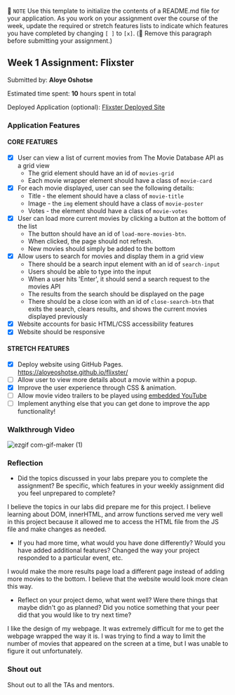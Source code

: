 📝 `NOTE` Use this template to initialize the contents of a README.md file for your application. As you work on your assignment over the course of the week, update the required or stretch features lists to indicate which features you have completed by changing `[ ]` to `[x]`. (🚫 Remove this paragraph before submitting your assignment.)

## Week 1 Assignment: Flixster

Submitted by: **Aloye Oshotse**

Estimated time spent: **10** hours spent in total

Deployed Application (optional): [Flixster Deployed Site](ADD_LINK_HERE)

### Application Features

#### CORE FEATURES

- [x] User can view a list of current movies from The Movie Database API as a grid view
  - The grid element should have an id of `movies-grid`
  - Each movie wrapper element should have a class of `movie-card`
- [x] For each movie displayed, user can see the following details:
  - Title - the element should have a class of `movie-title`
  - Image - the `img` element should have a class of `movie-poster`
  - Votes - the element should have a class of `movie-votes`
- [x] User can load more current movies by clicking a button at the bottom of the list
  - The button should have an id of `load-more-movies-btn`.
  - When clicked, the page should not refresh.
  - New movies should simply be added to the bottom
- [x] Allow users to search for movies and display them in a grid view
  - There should be a search input element with an id of `search-input`
  - Users should be able to type into the input
  - When a user hits 'Enter', it should send a search request to the movies API
  - The results from the search should be displayed on the page
  - There should be a close icon with an id of `close-search-btn` that exits the search, clears results, and shows the current movies displayed previously
- [x] Website accounts for basic HTML/CSS accessibility features
- [x] Website should be responsive

#### STRETCH FEATURES

- [x] Deploy website using GitHub Pages. https://aloyeoshotse.github.io/flixster/
- [ ] Allow user to view more details about a movie within a popup.
- [x] Improve the user experience through CSS & animation.
- [ ] Allow movie video trailers to be played using [embedded YouTube](https://support.google.com/youtube/answer/171780?hl=en)
- [ ] Implement anything else that you can get done to improve the app functionality!

### Walkthrough Video

![ezgif com-gif-maker (1)](https://user-images.githubusercontent.com/96442350/174467161-e9097cd1-dfbe-4b4b-8fc2-cce76a75c0fb.gif)


### Reflection

* Did the topics discussed in your labs prepare you to complete the assignment? Be specific, which features in your weekly assignment did you feel unprepared to complete?

I believe the topics in our labs did prepare me for this project. I believe learning about DOM, innerHTML, and arrow functions served me very well in this project because it allowed me to access the HTML file from the JS file and make changes as needed. 

* If you had more time, what would you have done differently? Would you have added additional features? Changed the way your project responded to a particular event, etc.
  
I would make the more results page load a different page instead of adding more movies to the bottom. I believe that the website would look more clean this way.

* Reflect on your project demo, what went well? Were there things that maybe didn't go as planned? Did you notice something that your peer did that you would like to try next time?

I like the design of my webpage. It was extremely difficult for me to get the webpage wrapped the way it is. I was trying to find a way to limit the number of movies that appeared on the screen at a time, but I was unable to figure it out unfortunately.  

### Shout out

Shout out to all the TAs and mentors.
